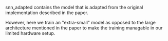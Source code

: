 snn_adapted contains the model that is adapted from the original implementation described in the paper.

However, here we train an "extra-small" model as opposed to the large architecture mentioned in the paper to make the training managable in our limited hardware setup.
